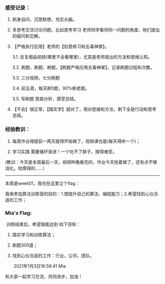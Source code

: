 

### 感受记录：



1. 躬身自问，沉思默想，充实头脑。

2. 多思考交流讨论问题。比如思考学习 老师同学看待同一问题的角度、他们提出的疑问和见解。

3. 【严格执行应用】老师的【刻意练习和五毒神掌】。

   3.1. 反复细品视频(哪里不会看哪里)，尤其是老师提出的方法和思维认知。

   3.2. 刷题、刷题、刷题，【刷题严格应用五毒神掌】，记录刷题过程和次数。

   3.3.  三分视频，七分刷题

   3.4.  前五周，每天刷5题，90%刷老题。

   3.5. 写刷题 思路分析，感受总结。

4. 【不会】很正常，【踏实学】就对了，用对思维和方法，剩下全是行动和思考总结。

   

### 经验教训：

1. 每周作业得提前一两天就得开始做了，视频课也是(每天得听一个)；

2. 学习实践 需要循环渐进！一个吃不了胖子，撑得难受。

(教训：今天是本周最后一天，视频昨晚看完的，作业今天抢着做了，还有点不够消化。给撑得的……）





---



本周是week01，我也在这里立个flag：

我来参加算法训练营的目的：1.想提升自己的算法、编程能力；2.希望找到心仪合适的工作；



### Mia's  Flag:

​	训练结束后，希望我能达到 如下目标：

   1. 踏实学习和训练算法；

   2. 刷题300道；

   3. 找到心仪合适的工作：行业，公司，团队。       

      ​											2021年1月3日16:58:41   Mia 



和大家一起学习交流，共同进步，加油！